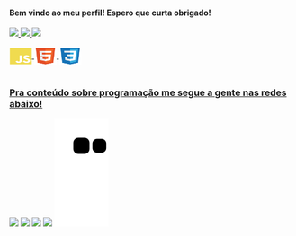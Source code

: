 #### Bem vindo ao meu perfil! Espero que curta obrigado!
 <div>
  <a href="https://github.com/TheuzGod">
  <img height="180em" src="https://github-readme-stats.vercel.app/api?username=TheuzGod&show_icons=true&theme=tokyonight&include_all_commits=true&count_private=true"/>
  <img height="180em" src="https://github-readme-stats.vercel.app/api/top-langs/?username=TheuzGod&layout=compact&langs_count=6&theme=tokyonight"/>
  <img src="https://github-readme-streak-stats.herokuapp.com/?user=gsantos-f&theme=react&count_private=true&show_icons=true&title_color=6e40c9&icon_color=6e40c9&line_height=10" height ="166"/>
</div>
<div style="display: inline_block"><br>
  <img align="center" alt="Js" height="30" width="40" src="https://raw.githubusercontent.com/devicons/devicon/master/icons/javascript/javascript-plain.svg">
  <img align="center" alt="HTML" height="30" width="40" src="https://raw.githubusercontent.com/devicons/devicon/master/icons/html5/html5-original.svg">
  <img align="center" alt="CSS" height="30" width="40" src="https://raw.githubusercontent.com/devicons/devicon/master/icons/css3/css3-original.svg">
</div>
 
 <br>
 
  ### Pra conteúdo sobre programação me segue a gente nas redes abaixo!
 
<div> 
  
  <a href="https://www.instagram.com/theuz_god000/" target="_blank"><img src="https://img.shields.io/badge/-Instagram-%23E4405F?style=for-the-badge&logo=instagram&logoColor=white" target="_blank"></a>
   <a href="https://discord.com/channels/@me" target="_blank"><img src="https://img.shields.io/badge/Discord-7289DA?style=for-the-badge&logo=discord&logoColor=white" target="_blank"></a> 
   <a href = "mailto: theuz321torres@hotmail.com"><img src="https://img.shields.io/badge/-Gmail-%23333?style=for-the-badge&logo=gmail&logoColor=white" target="_blank"></a>
  <a href="https://www.linkedin.com/mwlite/in/matheus-torres-b7314b234" target="_blank"><img src="https://img.shields.io/badge/-LinkedIn-%230077B5?style=for-the-badge&logo=linkedin&logoColor=white" target="_blank"></a>
![Snake animation](https://github.com/TheuzGod/TheuzGod/blob/output/github-contribution-grid-snake.svg)

</div>
